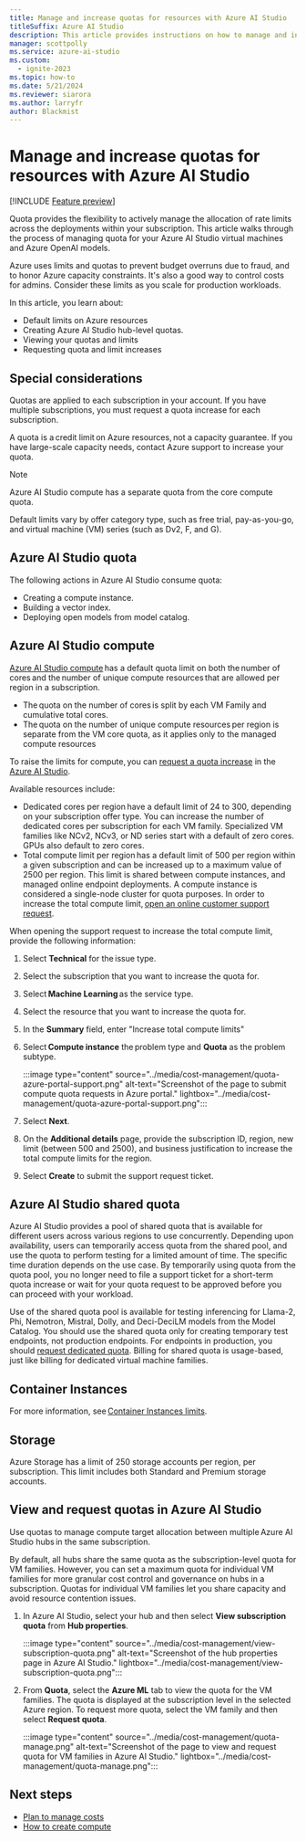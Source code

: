 ```yaml
---
title: Manage and increase quotas for resources with Azure AI Studio
titleSuffix: Azure AI Studio
description: This article provides instructions on how to manage and increase quotas for resources with Azure AI Studio.
manager: scottpolly
ms.service: azure-ai-studio
ms.custom:
  - ignite-2023
ms.topic: how-to
ms.date: 5/21/2024
ms.reviewer: siarora
ms.author: larryfr
author: Blackmist 
---
```


# Manage and increase quotas for resources with Azure AI Studio

[!INCLUDE [Feature preview](../includes/feature-preview.md)]

Quota provides the flexibility to actively manage the allocation of rate limits across the deployments within your subscription. This article walks through the process of managing quota for your Azure AI Studio virtual machines and Azure OpenAI models.

Azure uses limits and quotas to prevent budget overruns due to fraud, and to honor Azure capacity constraints. It's also a good way to control costs for admins. Consider these limits as you scale for production workloads. 

In this article, you learn about: 

- Default limits on Azure resources  
- Creating Azure AI Studio hub-level quotas. 
- Viewing your quotas and limits 
- Requesting quota and limit increases 

## Special considerations 

Quotas are applied to each subscription in your account. If you have multiple subscriptions, you must request a quota increase for each subscription. 

A quota is a credit limit on Azure resources, not a capacity guarantee. If you have large-scale capacity needs, contact Azure support to increase your quota. 

> [!NOTE]
> Azure AI Studio compute has a separate quota from the core compute quota. 

Default limits vary by offer category type, such as free trial, pay-as-you-go, and virtual machine (VM) series (such as Dv2, F, and G). 

## Azure AI Studio quota 

The following actions in Azure AI Studio consume quota: 

- Creating a compute instance.
- Building a vector index.
- Deploying open models from model catalog.

## Azure AI Studio compute 

[Azure AI Studio compute](./create-manage-compute.md) has a default quota limit on both the number of cores and the number of unique compute resources that are allowed per region in a subscription. 

- The quota on the number of cores is split by each VM Family and cumulative total cores.
- The quota on the number of unique compute resources per region is separate from the VM core quota, as it applies only to the managed compute resources  

To raise the limits for compute, you can [request a quota increase](#view-and-request-quotas-in-azure-ai-studio) in the [Azure AI Studio](https://ai.azure.com).

Available resources include:
- Dedicated cores per region have a default limit of 24 to 300, depending on your subscription offer type. You can increase the number of dedicated cores per subscription for each VM family. Specialized VM families like NCv2, NCv3, or ND series start with a default of zero cores. GPUs also default to zero cores. 
- Total compute limit per region has a default limit of 500 per region within a given subscription and can be increased up to a maximum value of 2500 per region. This limit is shared between compute instances, and managed online endpoint deployments. A compute instance is considered a single-node cluster for quota purposes. In order to increase the total compute limit, [open an online customer support request](https://portal.azure.com/#view/Microsoft_Azure_Support/NewSupportRequestV3Blade/callerWorkflowId/5088c408-f627-4398-9aa3-c41cdd93a6eb/callerName/Microsoft_Azure_Support%2FHelpAndSupportOverview.ReactView). 

When opening the support request to increase the total compute limit, provide the following information:
1. Select **Technical** for the issue type. 
1. Select the subscription that you want to increase the quota for. 
1. Select **Machine Learning** as the service type. 
1. Select the resource that you want to increase the quota for.
1. In the **Summary** field, enter "Increase total compute limits" 
1. Select **Compute instance** the problem type and **Quota** as the problem subtype.

    :::image type="content" source="../media/cost-management/quota-azure-portal-support.png" alt-text="Screenshot of the page to submit compute quota requests in Azure portal." lightbox="../media/cost-management/quota-azure-portal-support.png":::

1. Select **Next**.
1. On the **Additional details** page, provide the subscription ID, region, new limit (between 500 and 2500), and business justification to increase the total compute limits for the region. 
1. Select **Create** to submit the support request ticket. 

## Azure AI Studio shared quota 

Azure AI Studio provides a pool of shared quota that is available for different users across various regions to use concurrently. Depending upon availability, users can temporarily access quota from the shared pool, and use the quota to perform testing for a limited amount of time. The specific time duration depends on the use case. By temporarily using quota from the quota pool, you no longer need to file a support ticket for a short-term quota increase or wait for your quota request to be approved before you can proceed with your workload. 

Use of the shared quota pool is available for testing inferencing for Llama-2, Phi, Nemotron, Mistral, Dolly, and Deci-DeciLM models from the Model Catalog. You should use the shared quota only for creating temporary test endpoints, not production endpoints. For endpoints in production, you should [request dedicated quota](#view-and-request-quotas-in-azure-ai-studio). Billing for shared quota is usage-based, just like billing for dedicated virtual machine families. 

## Container Instances 

For more information, see [Container Instances limits](../../azure-resource-manager/management/azure-subscription-service-limits.md#container-instances-limits). 

## Storage

Azure Storage has a limit of 250 storage accounts per region, per subscription. This limit includes both Standard and Premium storage accounts.  

## View and request quotas in Azure AI Studio

Use quotas to manage compute target allocation between multiple Azure AI Studio hubs in the same subscription. 

By default, all hubs share the same quota as the subscription-level quota for VM families. However, you can set a maximum quota for individual VM families for more granular cost control and governance on hubs in a subscription. Quotas for individual VM families let you share capacity and avoid resource contention issues. 

1. In Azure AI Studio, select your hub and then select **View subscription quota** from **Hub properties**.

    :::image type="content" source="../media/cost-management/view-subscription-quota.png" alt-text="Screenshot of the hub properties page in Azure AI Studio." lightbox="../media/cost-management/view-subscription-quota.png":::

1. From **Quota**, select the **Azure ML** tab to view the quota for the VM families. The quota is displayed at the subscription level in the selected Azure region. To request more quota, select the VM family and then select **Request quota**. 

    :::image type="content" source="../media/cost-management/quota-manage.png" alt-text="Screenshot of the page to view and request quota for VM families in Azure AI Studio." lightbox="../media/cost-management/quota-manage.png":::

## Next steps 

- [Plan to manage costs](./costs-plan-manage.md)
- [How to create compute](./create-manage-compute.md)


 

 

